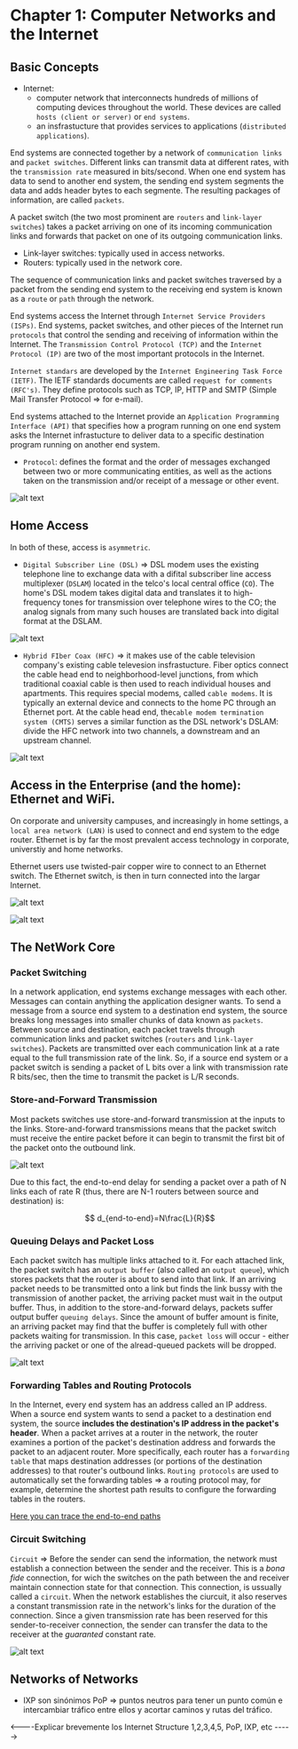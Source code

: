 
# Chapter 1: Computer Networks and the Internet

## Basic Concepts

* Internet: 
    * computer network that interconnects hundreds of millions of computing devices throughout the world. These devices are called `hosts (client or server)` or `end systems`. 
    * an insfrastucture that provides services to applications (`distributed applications`).
  
  

End systems are connected together by a network of `communication links` and `packet switches`. Different links can transmit data at different rates, with the `transmission rate` measured in bits/second. When one end system has data to send to another end system, the sending end system segments the data and adds header bytes to each segmente. The resulting packages of information, are called `packets`.

A packet switch (the two most prominent are `routers` and `link-layer switches`) takes a packet arriving on one of its incoming communication links and forwards that packet on one of its outgoing communication links.
* Link-layer switches: typically used in access networks.
* Routers: typically used in the network core.

The sequence of communication links and packet switches traversed by a packet from the sending end system to the receiving end system is known as a `route` or `path` through the network.

End systems access the Internet through `Internet Service Providers (ISPs)`. End systems, packet switches, and other pieces of the Internet run `protocols` that control the sending and receiving of information within the Internet. The `Transmission Control Protocol (TCP)` and the `Internet Protocol (IP)` are two of the most important protocols in the Internet.

`Internet standars` are developed by the `Internet Engineering Task Force (IETF)`. The IETF standards documents are called `request for comments (RFC's)`. They define protocols such as TCP, IP, HTTP and SMTP (Simple Mail Transfer Protocol => for e-mail).

End systems attached to the Internet provide an `Application Programming Interface (API)` that specifies how a program running on one end system asks the Internet infrastucture to deliver data to a specific destination program running on another end system.

* `Protocol`: defines the format and the order of messages exchanged between two or more communicating entities, as well as the actions taken on the transmission and/or receipt of a message or other event.

![alt text](./images/protocol.png "Protocols examples")

## Home Access

In both of these, access is `asymmetric`.

* `Digital Subscriber Line (DSL)` => DSL modem uses the existing telephone line to exchange data with a difital subscriber line access multiplexer (`DSLAM`) located in the telco's local central office (`CO`). The home's DSL modem takes digital data and translates it to high-frequency tones for transmission over telephone wires to the CO; the analog signals from many such houses are translated back into digital format at the DSLAM.

![alt text](./images/dsl.png "DSL")

* `Hybrid FIber Coax (HFC)` => it makes use of the cable television company's existing cable televesion insfrastucture. Fiber optics connect the cable head end to neighborhood-level junctions, from which traditional coaxial cable is then used to reach individual houses and apartments. This requires special modems, called `cable modems`. It is typically an external device and connects to the home PC through an Ethernet port. At the cable head end, the`cable modem termination system (CMTS)` serves a similar function as the DSL network's DSLAM: divide the HFC network into two channels, a downstream and an upstream channel.

![alt text](./images/hfc.png "HFC")

## Access in the Enterprise (and the home): Ethernet and WiFi.

On corporate and university campuses, and increasingly in home settings, a `local area network (LAN)` is used to connect and end system to the edge router. Ethernet is by far the most prevalent access technology in corporate, universtiy and home networks.

Ethernet users use twisted-pair copper wire to connect to an Ethernet switch. The Ethernet switch, is then in turn connected into the largar Internet.

![alt text](./images/ethernet.png "Ethernet")


![alt text](./images/wifi.png "WiFi")

## The NetWork Core

### Packet Switching

In a network application, end systems exchange messages with each other. Messages can contain anything the application designer wants. To send a message from a source end system to a destination end system, the source breaks long messages into smaller chunks of data known as `packets`. Between source and destination, each packet travels through communication links and packet switches (`routers` and `link-layer switches`). Packets are transmitted over each communication link at a rate equal to the full transmission rate of the link. So, if a source end system or a packet switch is sending a packet of L bits over a link with transmission rate R bits/sec, then the time to transmit the packet is L/R seconds.

### Store-and-Forward Transmission

Most packets switches use store-and-forward transmission at the inputs to the links. Store-and-forward transmissions means that the packet switch must receive the entire packet before it can begin to transmit the first bit of the packet onto the outbound link.

![alt text](./images/store-and-forward.png "store-and-forward")

Due to this fact, the end-to-end delay for sending a packet over a path of N links each of rate R (thus, there are N-1 routers between source and destination) is: 

$$ d_{end-to-end}=N\frac{L}{R}$$

### Queuing Delays and Packet Loss

Each packet switch has multiple links attached to it. For each attached link, the packet switch has an `output buffer` (also called an `output queue`), which stores packets that the router is about to send into that link. If an arriving packet needs to be transmitted onto a link but finds the link bussy with the transmission of another packet, the arriving packet must wait in the output buffer. Thus, in addition to the store-and-forward delays, packets suffer output buffer `queuing delays`. Since the amount of buffer amount is finite, an arriving packet may find that the buffer is completely full with other packets waiting for transmission. In this case, `packet loss` will occur - either the arriving packet or one of the alread-queued packets will be dropped.

![alt text](./images/queuing_delays.png "queuing delays")

### Forwarding Tables and Routing Protocols

In the Internet, every end system has an address called an IP address. When a source end system wants to send a packet to a destination end system, the source **includes the destination's IP address in the packet's header**. When a packet arrives at a router in the network, the router examines a portion of the packet's destination address and forwards the packet to an adjacent router. More specifically, each router has a `forwarding table` that maps destination addresses (or portions of the destination addresses) to that router's outbound links. `Routing protocols` are used to automatically set the forwarding tables => a routing protocol may, for example, determine the shortest path results to configure the forwarding tables in the routers.

[Here you can trace the end-to-end paths](http://www.traceroute.org)

### Circuit Switching

`Circuit` => Before the sender can send the information, the network must establish a connection between the sender and the receiver. This is a *bona fide* connection, for wich the switches on the path between the and receiver maintain connection state for that connection. This connection, is ussually called a `circuit`. When the network establishes the ciurcuit, it also reserves a constant transmission rate in the network's links for the duration of the connection. Since a given transmission rate has been reserved for this sender-to-receiver connection, the sender can transfer the data to the receiver at the *guaranted* constant rate.

![alt text](./images/circuit.png "circuit")

## Networks of Networks

* IXP son sinónimos PoP => puntos neutros para tener un punto común e intercambiar tráfico entre ellos y acortar caminos y rutas del tráfico.


<----Explicar brevemente los Internet Structure 1,2,3,4,5, PoP, IXP, etc ----->

